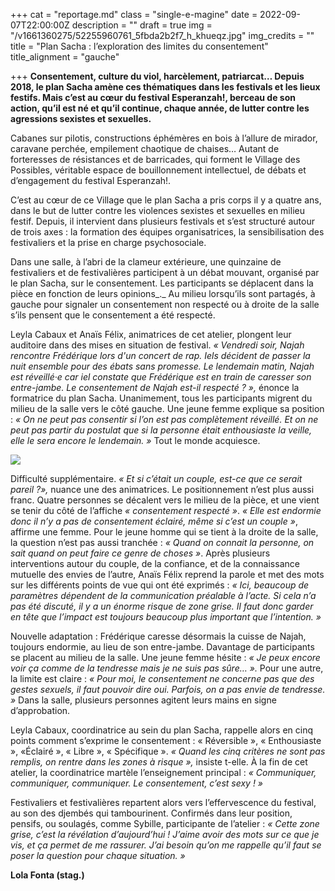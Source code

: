 +++
cat = "reportage.md"
class = "single-e-magine"
date = 2022-09-07T22:00:00Z
description = ""
draft = true
img = "/v1661360275/52255960761_5fbda2b2f7_h_khueqz.jpg"
img_credits = ""
title = "Plan Sacha : l’exploration des limites du consentement"
title_alignment = "gauche"

+++
**Consentement, culture du viol, harcèlement, patriarcat… Depuis 2018, le plan Sacha amène ces thématiques dans les festivals et les lieux festifs. Mais c’est au cœur du festival Esperanzah!, berceau de son action, qu’il est né et qu’il continue, chaque année, de lutter contre les agressions sexistes et sexuelles.**

Cabanes sur pilotis, constructions éphémères en bois à l’allure de mirador, caravane perchée, empilement chaotique de chaises… Autant de forteresses de résistances et de barricades, qui forment le Village des Possibles, véritable espace de bouillonnement intellectuel, de débats et d’engagement du festival Esperanzah!.

C’est au cœur de ce Village que le plan Sacha a pris corps il y a quatre ans, dans le but de lutter contre les violences sexistes et sexuelles en milieu festif. Depuis, il intervient dans plusieurs festivals et s’est structuré autour de trois axes : la formation des équipes organisatrices, la sensibilisation des festivaliers et la prise en charge psychosociale.

Dans une salle, à l’abri de la clameur extérieure, une quinzaine de festivaliers et de festivalières participent à un débat mouvant, organisé par le plan Sacha, sur le consentement. Les participants se déplacent dans la pièce en fonction de leurs opinions_._ Au milieu lorsqu’ils sont partagés, à gauche pour signaler un consentement non respecté ou à droite de la salle s’ils pensent que le consentement a été respecté.

Leyla Cabaux et Anaïs Félix, animatrices de cet atelier, plongent leur auditoire dans des mises en situation de festival. _« Vendredi soir, Najah rencontre Frédérique lors d'un concert de rap. Iels décident de passer la nuit ensemble pour des ébats sans promesse. Le lendemain matin, Najah est réveillé·e car iel constate que Frédérique est en train de caresser son entre-jambe. Le consentement de Najah est-il respecté ? »,_ énonce la formatrice du plan Sacha. Unanimement, tous les participants migrent du milieu de la salle vers le côté gauche. Une jeune femme explique sa position : _« On ne peut pas consentir si l’on est pas complètement réveillé. Et on ne peut pas partir du postulat que si la personne était enthousiaste la veille, elle le sera encore le lendemain. »_ Tout le monde acquiesce.

![](https://res.cloudinary.com/drg3m95yg/image/upload/c_limit,dpr_auto,q_70,w_1000,f_auto/v1661360258/52255974578_9c090d31bc_h_txa1zu.jpg)

Difficulté supplémentaire. _« Et si c’était un couple, est-ce que ce serait pareil ?»,_ nuance une des animatrices. Le positionnement n’est plus aussi franc. Quatre personnes se décalent vers le milieu de la pièce, et une vient se tenir du côté de l’affiche _« consentement respecté »_. _« Elle est endormie donc il n’y a pas de consentement éclairé, même si c’est un couple »_, affirme une femme. Pour le jeune homme qui se tient à la droite de la salle, la question n’est pas aussi tranchée : _« Quand on connait la personne, on sait quand on peut faire ce genre de choses »_. Après plusieurs interventions autour du couple, de la confiance, et de la connaissance mutuelle des envies de l’autre, Anaïs Félix reprend la parole et met des mots sur les différents points de vue qui ont été exprimés : _« Ici, beaucoup de paramètres dépendent de la communication préalable à l’acte. Si cela n’a pas été discuté, il y a un énorme risque de zone grise. Il faut donc garder en tête que l’impact est toujours beaucoup plus important que l’intention. »_

Nouvelle adaptation : Frédérique caresse désormais la cuisse de Najah, toujours endormie, au lieu de son entre-jambe. Davantage de participants se placent au milieu de la salle. Une jeune femme hésite : _« Je peux encore voir ça comme de la tendresse mais je ne suis pas sûre… »._ Pour une autre, la limite est claire : _« Pour moi, le consentement ne concerne pas que des gestes sexuels, il faut pouvoir dire oui. Parfois, on a pas envie de tendresse. »_ Dans la salle, plusieurs personnes agitent leurs mains en signe d’approbation.

Leyla Cabaux, coordinatrice au sein du plan Sacha, rappelle alors en cinq points comment s’exprime le consentement : « Réversible », « Enthousiaste », «Éclairé », « Libre », « Spécifique ». _« Quand les cinq critères ne sont pas remplis, on rentre dans les zones à risque »,_ insiste t-elle. À la fin de cet atelier, la coordinatrice martèle l’enseignement principal : _« Communiquer, communiquer, communiquer. Le consentement, c’est sexy ! »_

Festivaliers et festivalières repartent alors vers l’effervescence du festival, au son des djembés qui tambourinent. Confirmés dans leur position, pensifs, ou soulagés, comme Sybille, participante de l’atelier : _« Cette zone grise, c’est la révélation d’aujourd’hui ! J’aime avoir des mots sur ce que je vis, et ça permet de me rassurer. J’ai besoin qu’on me rappelle qu’il faut se poser la question pour chaque situation. »_

**Lola Fonta (stag.)**